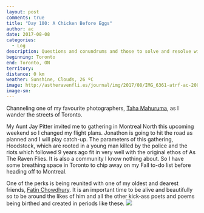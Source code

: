 ```yaml
---
layout: post
comments: true
title: "Day 100: A Chicken Before Eggs"
author: ac
date: 2017-08-08
categories:
  - Log
description: Questions and conundrums and those to solve and resolve with.
beginning: Toronto
end: Toronto, ON
territory: 
distance: 0 km
weather: Sunshine, Clouds, 26 ºC
image: http://astheravenfli.es/journal/img/2017/08/IMG_6361-atrf-ac-2000-web.jpg
image-sm:
---
```


Channeling one of my favourite photographers, [Taha Mahuruma](http://instagram.com/tahaphoto), as I wander the streets of Toronto. 

My Aunt Jay Pitter invited me to gathering in Montreal North this upcoming weekend so I changed my flight plans. Jonathon is going to hit the road as planned and I will play catch-up. The parameters of this gathering, Hoodstock, which are rooted in a young man killed by the police and the riots which followed 9 years ago fit in very well with the original ethos of As The Raven Flies. It is also a community I know nothing about. So I have some breathing space in Toronto to chip away on my Fall to-do list before heading off to Montreal. 

One of the perks is being reunited with one of my oldest and dearest friends, [Fatin Chowdhury](http://instagram.com/fatinic). It is an important time to be alive and beautifully so to be around the likes of him and all the other kick-ass poets and poems being birthed and created in periods like these.
<img src="http://astheravenfli.es/journal/img/2017/08/IMG_6379-atrf-ac-2000-web.jpg">

